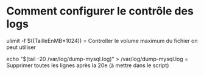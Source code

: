 # Comment configurer le contrôle des logs

ulimit -f $((TailleEnMB*1024)) = Controller le volume maximum du fichier on peut utiliser

echo "$(tail -20 /var/log/dump-mysql.log)" > /var/log/dump-mysql.log = Supprimer toutes les lignes après la 20e (à mettre dans le script)